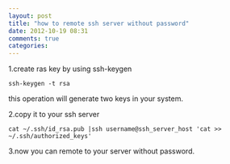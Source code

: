 ```yaml
---
layout: post
title: "how to remote ssh server without password"
date: 2012-10-19 08:31
comments: true
categories: 
---
```


1.create ras key by using ssh-keygen

	ssh-keygen -t rsa
this operation will generate two keys in your system.
	
2.copy it to your ssh server
	
	cat ~/.ssh/id_rsa.pub |ssh username@ssh_server_host 'cat >> ~/.ssh/authorized_keys'

3.now you can remote to your server without password.